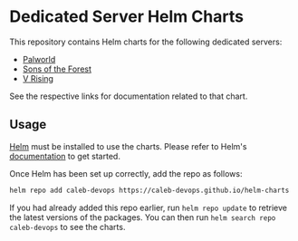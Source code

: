 # Dedicated Server Helm Charts

This repository contains Helm charts for the following dedicated servers:

- [Palworld](./charts/palworld/)
- [Sons of the Forest](./charts/sons-of-the-forest)
- [V Rising](./charts/vrising)

See the respective links for documentation related to that chart.

## Usage

[Helm](https://helm.sh) must be installed to use the charts. Please refer to
Helm's [documentation](https://helm.sh/docs) to get started.

Once Helm has been set up correctly, add the repo as follows:

```sh
helm repo add caleb-devops https://caleb-devops.github.io/helm-charts
```

If you had already added this repo earlier, run `helm repo update` to retrieve
the latest versions of the packages. You can then run `helm search repo
caleb-devops` to see the charts.
